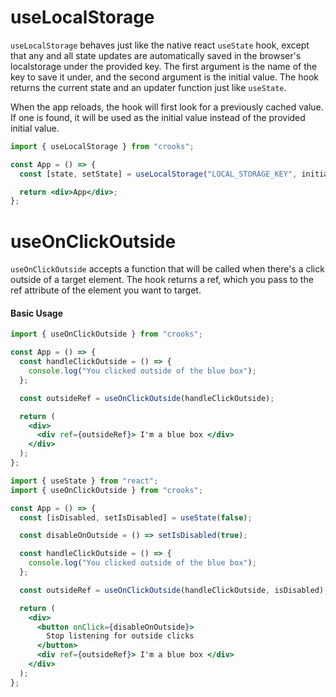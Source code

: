 # useLocalStorage

`useLocalStorage` behaves just like the native react `useState` hook, except that any and all state updates are automatically saved in the browser\'s localstorage under the provided key. The first argument is the name of the key to save it under, and the second argument is the initial value. The hook returns the current state and an updater function just like `useState`.

When the app reloads, the hook will first look for a previously cached value. If one is found, it will be used as the initial value instead of the provided initial value.

```jsx
import { useLocalStorage } from "crooks";

const App = () => {
  const [state, setState] = useLocalStorage("LOCAL_STORAGE_KEY", initialValue);

  return <div>App</div>;
};
```

# useOnClickOutside

`useOnClickOutside` accepts a function that will be called when there's a click outside of a target element. The hook returns a ref, which you pass to the ref attribute of the element you want to target.

#### Basic Usage

```jsx
import { useOnClickOutside } from "crooks";

const App = () => {
  const handleClickOutside = () => {
    console.log("You clicked outside of the blue box");
  };

  const outsideRef = useOnClickOutside(handleClickOutside);

  return (
    <div>
      <div ref={outsideRef}> I'm a blue box </div>
    </div>
  );
};
```

```jsx
import { useState } from "react";
import { useOnClickOutside } from "crooks";

const App = () => {
  const [isDisabled, setIsDisabled] = useState(false);

  const disableOnOutside = () => setIsDisabled(true);

  const handleClickOutside = () => {
    console.log("You clicked outside of the blue box");
  };

  const outsideRef = useOnClickOutside(handleClickOutside, isDisabled);

  return (
    <div>
      <button onClick={disableOnOutside}>
        Stop listening for outside clicks
      </button>
      <div ref={outsideRef}> I'm a blue box </div>
    </div>
  );
};
```
